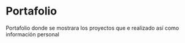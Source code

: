 # Portafolio
Portafolio donde se mostrara los proyectos que e realizado así como información personal 
